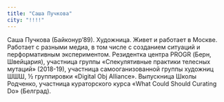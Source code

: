```yaml
---
title: "Саша Пучкова"
city: "!!!!"
---
```


Саша Пучкова (Байконур’89). Художница. Живет и работает в Москве.
Работает с разными медиа, в том числе с созданием ситуаций и перформативным
экспериментом. Резидентка центра PROGR (Берн, Швейцария), участница группы «Спекулятивные практики телесных мутаций» (2018-19), участница самооганизованной группы художниц ШШШ, ½ группировки «Digital Obj Alliance». Выпускница Школы Родченко, участница кураторского курса «What Could Should Curating Do» (Белград).

